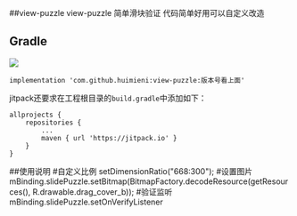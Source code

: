 ##view-puzzle
view-puzzle 简单滑块验证
代码简单好用可以自定义改造

## Gradle
[![](https://jitpack.io/v/huimieni/view-puzzle.svg)](https://jitpack.io/#huimieni/view-puzzle/Tag)
```
implementation 'com.github.huimieni:view-puzzle:版本号看上面'
```
jitpack还要求在工程根目录的`build.gradle`中添加如下：
```
allprojects {
    repositories {
        ...
        maven { url 'https://jitpack.io' }
    }
}
```
##使用说明
#自定义比例
setDimensionRatio("668:300");
#设置图片
mBinding.slidePuzzle.setBitmap(BitmapFactory.decodeResource(getResources(), R.drawable.drag_cover_b));
#验证监听
mBinding.slidePuzzle.setOnVerifyListener